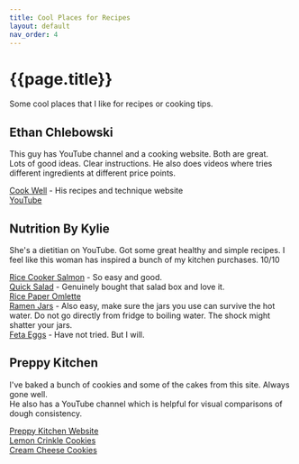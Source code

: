 ```yaml
---
title: Cool Places for Recipes
layout: default
nav_order: 4
---
```

<h1>{{page.title}}</h1>

Some cool places that I like for recipes or cooking tips.

## Ethan Chlebowski
This guy has YouTube channel and a cooking website. Both are great.  
Lots of good ideas. Clear instructions. He also does videos where tries different ingredients at different price points.  

[Cook Well](https://www.cookwell.com/discover) - His recipes and technique website  
[YouTube](https://www.youtube.com/@EthanChlebowski) 


## Nutrition By Kylie
She's a dietitian on YouTube. Got some great healthy and simple recipes. 
I feel like this woman has inspired a bunch of my kitchen purchases. 10/10  

[Rice Cooker Salmon](https://youtube.com/shorts/DZyEwuGHpHQ?si=wOgdaLKcEQVbnhKb) - So easy and good.  
[Quick Salad](https://youtube.com/shorts/O_7ZvwhzqGg?si=kIoP-TfLUvG8Ed4I) - Genuinely bought that salad box and love it.  
[Rice Paper Omlette](https://youtube.com/shorts/WHtf5FhFfAY?si=68iIlg6P4mxZ67b6)  
[Ramen Jars](https://youtube.com/shorts/AkrXs5WxjT0?si=AAQgBHlLC0ESyPfp) - Also easy, make sure the jars you use can survive the hot water. Do not go directly from fridge to boiling water. The shock might shatter your jars.  
[Feta Eggs](https://youtube.com/shorts/kMuDa7Vg0O4?si=TJU83dMurawo-sA9) - Have not tried. But I will.  

## Preppy Kitchen

I've baked a bunch of cookies and some of the cakes from this site. Always gone well.  
He also has a YouTube channel which is helpful for visual comparisons of dough consistency.  

[Preppy Kitchen Website](https://preppykitchen.com/)  
[Lemon Crinkle Cookies](https://preppykitchen.com/lemon-crinkle-cookies/)  
[Cream Cheese Cookies](https://preppykitchen.com/cream-cheese-cookies)